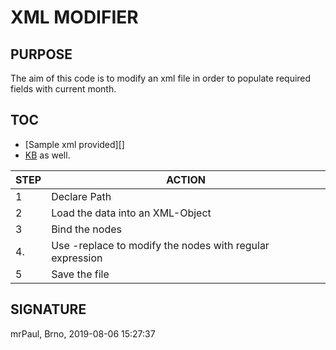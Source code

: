 # XML MODIFIER

## PURPOSE
The aim of this code is to modify an xml file in order to populate required fields with current month. 


## TOC
* [Sample xml provided][]
* [KB](ps_xml_modifier.md) as well.

STEP | ACTION
-----|---------------------------------------------------------
1    | Declare Path
2    | Load the data into an XML-Object
3    | Bind the nodes
4.   | Use -replace to modify the nodes with regular expression
5    | Save the file


## SIGNATURE 
mrPaul, Brno, 2019-08-06 15:27:37
